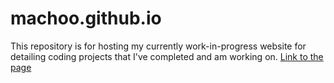 # machoo.github.io
This repository is for hosting my currently work-in-progress website for detailing coding projects that I've completed and am working on.
[Link to the page](https://machoo.github.io)